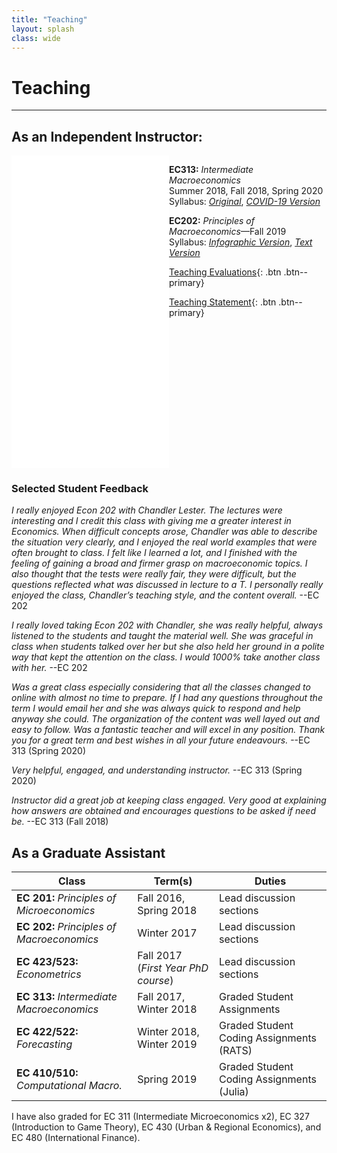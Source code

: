 ```yaml
---
title: "Teaching" 
layout: splash
class: wide 
---
```



# Teaching
---

## As an Independent Instructor:

<iframe src="/images/teachingfig.html" scrolling = "yes" width="50%" height="500" style="border:none;"></iframe>

<div style="width:50%; height:500px;float:right" markdown="1"> 

**EC313:** *Intermediate Macroeconomics*  
   Summer 2018, Fall 2018, Spring 2020  
   Syllabus: [*Original*](../images/EC313_F2018.pdf), [*COVID-19 Version*](../images/EC313_SP20.pdf)
   
**EC202:** *Principles of Macroeconomics*&mdash;Fall 2019  
  Syllabus: [*Infographic Version*](../images/ec202-fall2019_40286598.pdf), [*Text Version*](../images/EC202_F19.pdf)
  
  [Teaching Evaluations](#link){: .btn .btn--primary} 
  
  [Teaching Statement](#link){: .btn .btn--primary}
  
</div> 



### Selected Student Feedback

*I really enjoyed Econ 202 with Chandler Lester. The lectures were interesting and I credit this class with giving me a greater interest in Economics. 
When difficult concepts arose, Chandler was able to describe the situation very clearly, and I enjoyed the real world examples that were often brought to class. 
I felt like I learned a lot, and I finished with the feeling of gaining a broad and firmer grasp on macroeconomic topics. 
I also thought that the tests were really fair, they were difficult, but the questions reflected what was discussed in lecture to a T. 
I personally really enjoyed the class, Chandler’s teaching style, and the content overall.* --EC 202 

*I really loved taking Econ 202 with Chandler, she was really helpful, always listened to the students and taught the material well. 
She was graceful in class when students talked over her but she also held her ground in a polite way that kept the attention on the class. 
I would 1000% take another class with her.* --EC 202 

*Was a great class especially considering that all the classes changed to online with almost no time to prepare. 
If I had any questions throughout the term I would email her and she was always quick to respond and help anyway she could. 
The organization of the content was well layed out and easy to follow. Was a fantastic teacher and will excel in any position. 
Thank you for a great term and best wishes in all your future endeavours.* --EC 313 (Spring 2020) 

*Very helpful, engaged, and understanding instructor.* --EC 313 (Spring 2020)

*Instructor did a great job at keeping class engaged. Very good at explaining how answers are obtained and encourages questions to be
asked if need be.* --EC 313 (Fall 2018) 
  
## As a Graduate Assistant 

| **Class** |  **Term(s)** | **Duties** |
|---|---|---|
|**EC 201:** *Principles of Microeconomics*| Fall 2016, Spring 2018 | Lead discussion sections |  
|**EC 202:** *Principles of Macroeconomics* | Winter 2017 | Lead discussion sections |  
|**EC 423/523:** *Econometrics*  | Fall 2017  (*First Year PhD course*) | Lead discussion sections |   
|**EC 313:** *Intermediate Macroeconomics* | Fall 2017, Winter 2018| Graded Student Assignments |
|**EC 422/522:** *Forecasting* | Winter 2018, Winter 2019 | Graded Student Coding Assignments (RATS)|
|**EC 410/510:** *Computational Macro.* | Spring 2019| Graded Student Coding Assignments (Julia)|

I have also graded for EC 311 (Intermediate Microeconomics x2), EC 327 (Introduction to Game Theory), EC 430 (Urban & Regional Economics), and EC 480 (International Finance). 
